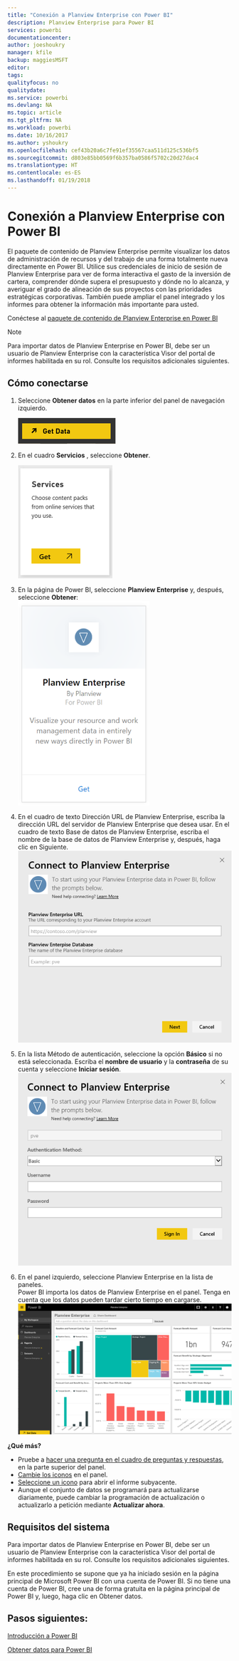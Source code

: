 ```yaml
---
title: "Conexión a Planview Enterprise con Power BI"
description: Planview Enterprise para Power BI
services: powerbi
documentationcenter: 
author: joeshoukry
manager: kfile
backup: maggiesMSFT
editor: 
tags: 
qualityfocus: no
qualitydate: 
ms.service: powerbi
ms.devlang: NA
ms.topic: article
ms.tgt_pltfrm: NA
ms.workload: powerbi
ms.date: 10/16/2017
ms.author: yshoukry
ms.openlocfilehash: cef43b20a6c7fe91ef35567caa511d125c536bf5
ms.sourcegitcommit: d803e85bb0569f6b357ba0586f5702c20d27dac4
ms.translationtype: HT
ms.contentlocale: es-ES
ms.lasthandoff: 01/19/2018
---
```

# <a name="connect-to-planview-enterprise-with-power-bi"></a>Conexión a Planview Enterprise con Power BI
El paquete de contenido de Planview Enterprise permite visualizar los datos de administración de recursos y del trabajo de una forma totalmente nueva directamente en Power BI. Utilice sus credenciales de inicio de sesión de Planview Enterprise para ver de forma interactiva el gasto de la inversión de cartera, comprender dónde supera el presupuesto y dónde no lo alcanza, y averiguar el grado de alineación de sus proyectos con las prioridades estratégicas corporativas. También puede ampliar el panel integrado y los informes para obtener la información más importante para usted.

Conéctese al [paquete de contenido de Planview Enterprise en Power BI](https://app.powerbi.com/getdata/services/planview-enterprise)

>[!NOTE]
>Para importar datos de Planview Enterprise en Power BI, debe ser un usuario de Planview Enterprise con la característica Visor del portal de informes habilitada en su rol. Consulte los requisitos adicionales siguientes.

## <a name="how-to-connect"></a>Cómo conectarse
1. Seleccione **Obtener datos** en la parte inferior del panel de navegación izquierdo.
   
    ![](media/service-connect-to-planview/get.png)
2. En el cuadro **Servicios** , seleccione **Obtener**.
   
    ![](media/service-connect-to-planview/services.png)
3. En la página de Power BI, seleccione **Planview Enterprise** y, después, seleccione **Obtener**:  
    ![](media/service-connect-to-planview/planview.png)
4. En el cuadro de texto Dirección URL de Planview Enterprise, escriba la dirección URL del servidor de Planview Enterprise que desea usar. En el cuadro de texto Base de datos de Planview Enterprise, escriba el nombre de la base de datos de Planview Enterprise y, después, haga clic en Siguiente.  
    ![](media/service-connect-to-planview/params.png)
5. En la lista Método de autenticación, seleccione la opción **Básico** si no está seleccionada. Escriba el **nombre de usuario** y la **contraseña** de su cuenta y seleccione **Iniciar sesión**.  
   ![](media/service-connect-to-planview/creds.png)
6. En el panel izquierdo, seleccione Planview Enterprise en la lista de paneles.  
     Power BI importa los datos de Planview Enterprise en el panel. Tenga en cuenta que los datos pueden tardar cierto tiempo en cargarse.  
    ![](media/service-connect-to-planview/dashboard.png)

**¿Qué más?**

* Pruebe a [hacer una pregunta en el cuadro de preguntas y respuestas](power-bi-q-and-a.md), en la parte superior del panel.
* [Cambie los iconos](service-dashboard-edit-tile.md) en el panel.
* [Seleccione un icono](service-dashboard-tiles.md) para abrir el informe subyacente.
* Aunque el conjunto de datos se programará para actualizarse diariamente, puede cambiar la programación de actualización o actualizarlo a petición mediante **Actualizar ahora**.

## <a name="system-requirements"></a>Requisitos del sistema
Para importar datos de Planview Enterprise en Power BI, debe ser un usuario de Planview Enterprise con la característica Visor del portal de informes habilitada en su rol. Consulte los requisitos adicionales siguientes.

En este procedimiento se supone que ya ha iniciado sesión en la página principal de Microsoft Power BI con una cuenta de Power BI. Si no tiene una cuenta de Power BI, cree una de forma gratuita en la página principal de Power BI y, luego, haga clic en Obtener datos.

## <a name="next-steps"></a>Pasos siguientes:

[Introducción a Power BI](service-get-started.md)

[Obtener datos para Power BI](service-get-data.md)